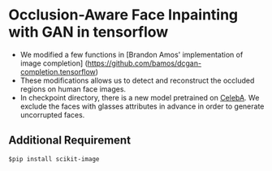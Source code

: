 # Occlusion-Aware Face Inpainting with GAN in tensorflow


+ We modified a few functions in [Brandon Amos' implementation of image completion] (https://github.com/bamos/dcgan-completion.tensorflow)
+ These modifications allows us to detect and reconstruct the occluded regions on human face images.
+ In checkpoint directory, there is a new model pretrained on [CelebA](http://mmlab.ie.cuhk.edu.hk/projects/CelebA.html). We exclude the faces with glasses attributes in advance in order to generate uncorrupted faces.

Additional Requirement 
-----------
`$pip install scikit-image`


